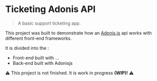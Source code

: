 # Ticketing Adonis API

> A basic support ticketing app.

This project was built to demonstrate how an [Adonis.js](https://adonisjs.com/) api works with different front-end frameworks.

It is divided into the :

- Front-end built with ...
- Back-end built with Adonisjs

&#9888; This project is not finished. It is work in progress **(WIP)!** &#9888;
